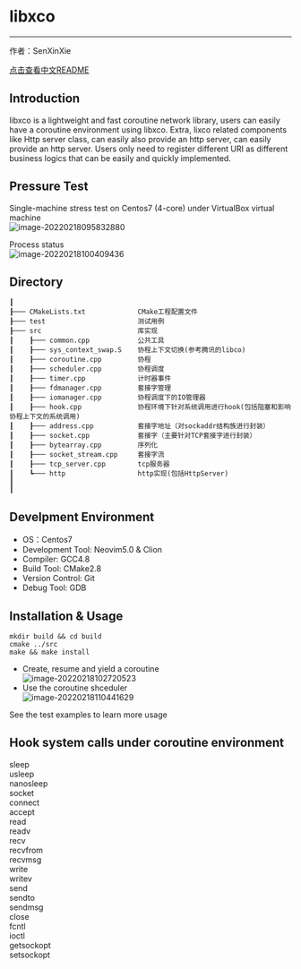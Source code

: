 # libxco

---

作者：SenXinXie

[点击查看中文README](./README.md)

## Introduction

libxco is a lightweight and fast coroutine network library, users can easily have a coroutine environment using libxco.
Extra, lixco related components like Http server class, can easily also provide an http server, can easily provide an http server.
Users only need to register different URI as different business logics that can be easily and quickly implemented.

## Pressure Test

Single-machine stress test on Centos7 (4-core) under VirtualBox virtual machine  
![image-20220218095832880](https://gitee.com/hsby/img/raw/master/202202181115621.png)

Process status  
![image-20220218100409436](https://gitee.com/hsby/img/raw/master/202202181115548.png)

## Directory

```
┃
┠─── CMakeLists.txt             CMake工程配置文件
┠─── test                       测试用例
┠─── src                        库实现
┃    ┠─── common.cpp            公共工具
┃    ┠─── sys_context_swap.S    协程上下文切换(参考腾讯的libco)
┃    ┠─── coroutine.cpp	        协程
┃    ┠─── scheduler.cpp         协程调度
┃    ┠─── timer.cpp             计时器事件
┃    ┠─── fdmanager.cpp         套接字管理
┃    ┠─── iomanager.cpp         协程调度下的IO管理器
┃    ┠─── hook.cpp              协程环境下针对系统调用进行hook(包括阻塞和影响协程上下文的系统调用)
┃    ┠─── address.cpp           套接字地址（对sockaddr结构族进行封装）
┃    ┠─── socket.cpp            套接字（主要针对TCP套接字进行封装）
┃    ┠─── bytearray.cpp         序列化
┃    ┠─── socket_stream.cpp     套接字流
┃    ┠─── tcp_server.cpp        tcp服务器
┃    ┗─── http                  http实现(包括HttpServer)
┃
┃
```

## Develpment Environment
- OS：Centos7
- Development Tool: Neovim5.0 & Clion
- Compiler: GCC4.8
- Build Tool: CMake2.8
- Version Control: Git
- Debug Tool: GDB

## Installation & Usage
```
mkdir build && cd build
cmake ../src
make && make install
```
- Create, resume and yield a coroutine  
![image-20220218102720523](https://gitee.com/hsby/img/raw/master/202202181115734.png)
- Use the coroutine shceduler  
![image-20220218110441629](https://gitee.com/hsby/img/raw/master/202202181104671.png)

See the test examples to learn more usage

## Hook system calls under coroutine environment

sleep  
usleep  
nanosleep  
socket  
connect  
accept  
read  
readv  
recv  
recvfrom  
recvmsg  
write  
writev  
send  
sendto  
sendmsg  
close  
fcntl  
ioctl  
getsockopt  
setsockopt  